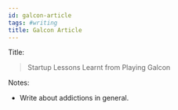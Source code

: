 ```yaml
---
id: galcon-article
tags: #writing
title: Galcon Article
---
```


Title:

> Startup Lessons Learnt from Playing Galcon

Notes:

* Write about addictions in general.